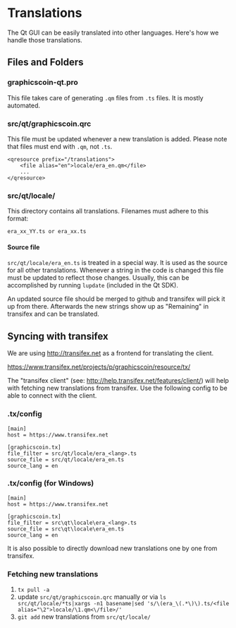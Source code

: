 Translations
============

The Qt GUI can be easily translated into other languages. Here's how we
handle those translations.

Files and Folders
-----------------

### graphicscoin-qt.pro

This file takes care of generating `.qm` files from `.ts` files. It is mostly
automated.

### src/qt/graphicscoin.qrc

This file must be updated whenever a new translation is added. Please note that
files must end with `.qm`, not `.ts`.

    <qresource prefix="/translations">
        <file alias="en">locale/era_en.qm</file>
        ...
    </qresource>

### src/qt/locale/

This directory contains all translations. Filenames must adhere to this format:

    era_xx_YY.ts or era_xx.ts

#### Source file

`src/qt/locale/era_en.ts` is treated in a special way. It is used as the
source for all other translations. Whenever a string in the code is changed
this file must be updated to reflect those changes. Usually, this can be
accomplished by running `lupdate` (included in the Qt SDK).

An updated source file should be merged to github and transifex will pick it
up from there. Afterwards the new strings show up as "Remaining" in transifex
and can be translated.

Syncing with transifex
----------------------

We are using http://transifex.net as a frontend for translating the client.

https://www.transifex.net/projects/p/graphicscoin/resource/tx/

The "transifex client" (see: http://help.transifex.net/features/client/)
will help with fetching new translations from transifex. Use the following
config to be able to connect with the client.

### .tx/config

    [main]
    host = https://www.transifex.net

    [graphicscoin.tx]
    file_filter = src/qt/locale/era_<lang>.ts
    source_file = src/qt/locale/era_en.ts
    source_lang = en
    
### .tx/config (for Windows)

    [main]
    host = https://www.transifex.net

    [graphicscoin.tx]
    file_filter = src\qt\locale\era_<lang>.ts
    source_file = src\qt\locale\era_en.ts
    source_lang = en

It is also possible to directly download new translations one by one from transifex.

### Fetching new translations

1. `tx pull -a`
2. update `src/qt/graphicscoin.qrc` manually or via
   `ls src/qt/locale/*ts|xargs -n1 basename|sed 's/\(era_\(.*\)\).ts/<file alias="\2">locale/\1.qm<\/file>/'`
3. `git add` new translations from `src/qt/locale/`
